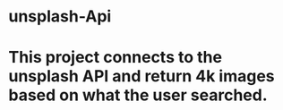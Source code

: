 # unsplash-Api
# This project connects to the unsplash API and return 4k images based on what the user searched. 
